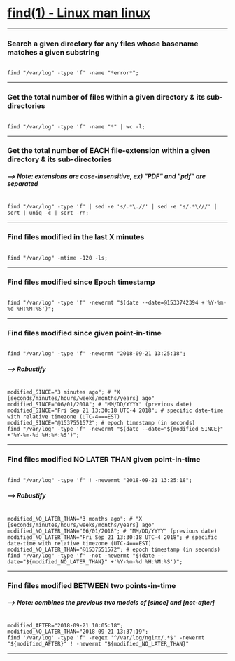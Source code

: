 # [find(1) - Linux man linux](https://linux.die.net/man/1/find)
***


### Search a given directory for any files whose basename matches a given substring
```

find "/var/log" -type 'f' -name "*error*";

```
***


### Get the total number of files within a given directory & its sub-directories
```

find "/var/log" -type 'f' -name "*" | wc -l;

```
***


### Get the total number of EACH file-extension within a given directory & its sub-directories
##### --> Note: extensions are case-insensitive, ex) "PDF" and "pdf" are separated
```

find "/var/log" -type 'f' | sed -e 's/.*\.//' | sed -e 's/.*\///' | sort | uniq -c | sort -rn;

```
***


### Find files modified in the last X minutes
```

find "/var/log" -mtime -120 -ls;

```
***


### Find files modified since Epoch timestamp
```

find "/var/log" -type 'f' -newermt "$(date --date=@1533742394 +'%Y-%m-%d %H:%M:%S')";

```
***


### Find files modified since given point-in-time
```

find "/var/log" -type 'f' -newermt "2018-09-21 13:25:18";
```

##### --> Robustify
```

modified_SINCE="3 minutes ago"; # "X [seconds/minutes/hours/weeks/months/years] ago"
modified_SINCE="06/01/2018"; # "MM/DD/YYYY" (previous date)
modified_SINCE="Fri Sep 21 13:30:18 UTC-4 2018"; # specific date-time with relative timezone (UTC-4===EST)
modified_SINCE="@1537551572"; # epoch timestamp (in seconds)
find "/var/log" -type 'f' -newermt "$(date --date="${modified_SINCE}" +'%Y-%m-%d %H:%M:%S')";

```
***


### Find files modified NO LATER THAN given point-in-time
```

find "/var/log" -type 'f' ! -newermt "2018-09-21 13:25:18";
```

##### --> Robustify
```

modified_NO_LATER_THAN="3 months ago"; # "X [seconds/minutes/hours/weeks/months/years] ago"
modified_NO_LATER_THAN="06/01/2018"; # "MM/DD/YYYY" (previous date)
modified_NO_LATER_THAN="Fri Sep 21 13:30:18 UTC-4 2018"; # specific date-time with relative timezone (UTC-4===EST)
modified_NO_LATER_THAN="@1537551572"; # epoch timestamp (in seconds)
find "/var/log" -type 'f' -not -newermt "$(date --date="${modified_NO_LATER_THAN}" +'%Y-%m-%d %H:%M:%S')";

```
***


### Find files modified BETWEEN two points-in-time
#####  --> Note: combines the previous two models of [since] and [not-after]
```

modified_AFTER="2018-09-21 10:05:18";
modified_NO_LATER_THAN="2018-09-21 13:37:19";
find '/var/log' -type 'f' -regex '^/var/log/nginx/.*$' -newermt "${modified_AFTER}" ! -newermt "${modified_NO_LATER_THAN}"

```
***
